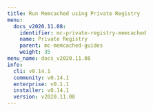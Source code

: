 ```yaml
---
title: Run Memcached using Private Registry
menu:
  docs_v2020.11.08:
    identifier: mc-private-registry-memcached
    name: Private Registry
    parent: mc-memcached-guides
    weight: 35
menu_name: docs_v2020.11.08
info:
  cli: v0.14.1
  community: v0.14.1
  enterprise: v0.1.1
  installer: v0.14.1
  version: v2020.11.08
---
```


